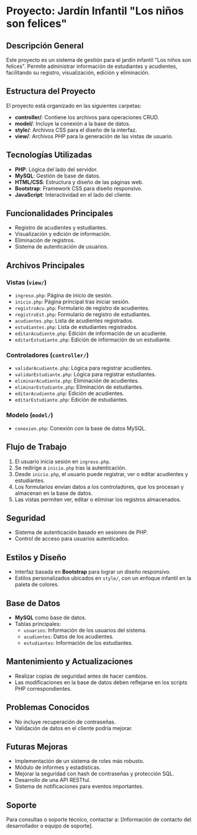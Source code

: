 # Proyecto: Jardín Infantil "Los niños son felices"

## Descripción General
Este proyecto es un sistema de gestión para el jardín infantil "Los niños son felices". Permite administrar información de estudiantes y acudientes, facilitando su registro, visualización, edición y eliminación.

## Estructura del Proyecto
El proyecto está organizado en las siguientes carpetas:

- **controller/**: Contiene los archivos para operaciones CRUD.
- **model/**: Incluye la conexión a la base de datos.
- **style/**: Archivos CSS para el diseño de la interfaz.
- **view/**: Archivos PHP para la generación de las vistas de usuario.

## Tecnologías Utilizadas
- **PHP**: Lógica del lado del servidor.
- **MySQL**: Gestión de base de datos.
- **HTML/CSS**: Estructura y diseño de las páginas web.
- **Bootstrap**: Framework CSS para diseño responsivo.
- **JavaScript**: Interactividad en el lado del cliente.

## Funcionalidades Principales
- Registro de acudientes y estudiantes.
- Visualización y edición de información.
- Eliminación de registros.
- Sistema de autenticación de usuarios.

## Archivos Principales
### Vistas (`view/`)
- `ingreso.php`: Página de inicio de sesión.
- `inicio.php`: Página principal tras iniciar sesión.
- `registroAcu.php`: Formulario de registro de acudientes.
- `registroEst.php`: Formulario de registro de estudiantes.
- `acudientes.php`: Lista de acudientes registrados.
- `estudiantes.php`: Lista de estudiantes registrados.
- `editarAcudiente.php`: Edición de información de un acudiente.
- `editarEstudiante.php`: Edición de información de un estudiante.

### Controladores (`controller/`)
- `validarAcudiente.php`: Lógica para registrar acudientes.
- `validarEstudiante.php`: Lógica para registrar estudiantes.
- `eliminarAcudiente.php`: Eliminación de acudientes.
- `eliminarEstudiante.php`: Eliminación de estudiantes.
- `editarAcudiente.php`: Edición de acudientes.
- `editarEstudiante.php`: Edición de estudiantes.

### Modelo (`model/`)
- `conexion.php`: Conexión con la base de datos MySQL.

## Flujo de Trabajo
1. El usuario inicia sesión en `ingreso.php`.
2. Se redirige a `inicio.php` tras la autenticación.
3. Desde `inicio.php`, el usuario puede registrar, ver o editar acudientes y estudiantes.
4. Los formularios envían datos a los controladores, que los procesan y almacenan en la base de datos.
5. Las vistas permiten ver, editar o eliminar los registros almacenados.

## Seguridad
- Sistema de autenticación basado en sesiones de PHP.
- Control de acceso para usuarios autenticados.

## Estilos y Diseño
- Interfaz basada en **Bootstrap** para lograr un diseño responsivo.
- Estilos personalizados ubicados en `style/`, con un enfoque infantil en la paleta de colores.

## Base de Datos
- **MySQL** como base de datos.
- Tablas principales:
  - `usuarios`: Información de los usuarios del sistema.
  - `acudientes`: Datos de los acudientes.
  - `estudiantes`: Información de los estudiantes.

## Mantenimiento y Actualizaciones
- Realizar copias de seguridad antes de hacer cambios.
- Las modificaciones en la base de datos deben reflejarse en los scripts PHP correspondientes.

## Problemas Conocidos
- No incluye recuperación de contraseñas.
- Validación de datos en el cliente podría mejorar.

## Futuras Mejoras
- Implementación de un sistema de roles más robusto.
- Módulo de informes y estadísticas.
- Mejorar la seguridad con hash de contraseñas y protección SQL.
- Desarrollo de una API RESTful.
- Sistema de notificaciones para eventos importantes.

## Soporte
Para consultas o soporte técnico, contactar a: [Información de contacto del desarrollador o equipo de soporte].

